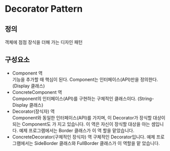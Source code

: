 # Decorator Pattern
## 정의
객체에 점점 장식을 더해 가는 디자인 패턴

## 구성요소
- Component 역<br>
기능을 추가할 때 핵심이 된다. Component는 인터페이스(API)만을 정의한다. (Display 클래스)
- ConcreteComponent 역<br>
Component의 인터페이스(API)를 구현하는 구체적인 클래스이다. 
(String-Display 클래스)
- Decorator(장식자) 역<br>
Component와 동일한 인터페이스(API)를 가지며, 이 Decorator가 장식할 대상이 되는 Component도 가 지고 있습니다. 이 역은 자신이 장식할 대상을 아는 셈입니다. 예제 프로그램에서는 Border 클래스가 이 역 할을 맡았습니다.
- ConcreteDecorator(구체적인 장식자) 역
구체적인 Decorator입니다. 예제 프로그램에서는 SideBorder 클래스와 FullBorder 클래스가 이 역할을 맡 았습니다.